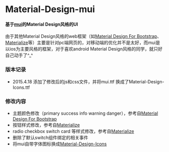 # Material-Design-mui
#### 基于[mui](http://dcloudio.github.io/mui)的Material Design风格的UI
由于其他Material Design风格的web框架（如[Material Design For Bootstrap](http://fezvrasta.github.io/bootstrap-material-design/)、[Materialize](http://materializecss.com/)等）主要是针对pc端网页的，对移动端的优化并不是太好，而mui是以ios为主要风格的框架，对于喜欢android Material Design风格的同学，就只好自己动手了^_^
### 版本记录
* 2015.4.18 添加了修改后的js和css文件，并将mui.ttf 换成了Material-Design-Icons.ttf

### 修改内容
* 主题颜色修改（primary success info warning danger），参考自[Material Design For Bootstrap](http://fezvrasta.github.io/bootstrap-material-design/)
* 按钮样式修改，参考自[Materialize](http://materializecss.com/)
* radio checkbox switch card 等样式修改，参考自[Materialize](http://materializecss.com/)
* 删除了默认switch组件绑定的相关事件
* 将mui自带字体图标换成[Material-Design-Icons](https://github.com/google/material-design-icons)
